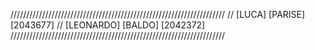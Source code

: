 ////////////////////////////////////////////////////////////////////
// [LUCA] [PARISE] [2043677]
// [LEONARDO] [BALDO] [2042372]
////////////////////////////////////////////////////////////////////
